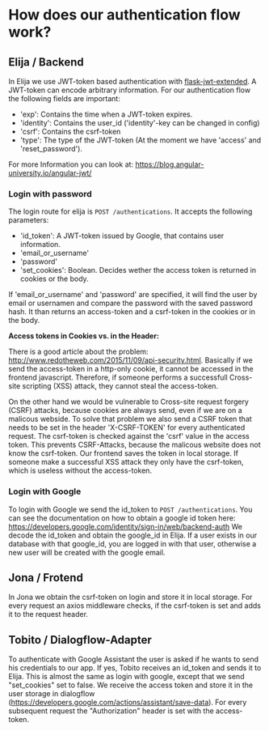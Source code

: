 # How does our authentication flow work?

## Elija / Backend

In Elija we use JWT-token based authentication with [flask-jwt-extended](https://flask-jwt-extended.readthedocs.io/en/latest/).
A JWT-token can encode arbitrary information. For our authentication flow the following fields are important:
- 'exp': Contains the time when a JWT-token expires.
- 'identity': Contains the user_id ('identity'-key can be changed in config)
- 'csrf': Contains the csrf-token
- 'type': The type of the JWT-token (At the moment we have 'access' and 'reset_password').

For more Information you can look at: https://blog.angular-university.io/angular-jwt/

### Login with password

The login route for elija is `POST /authentications`. It accepts the following parameters:
- 'id_token': A JWT-token issued by Google, that contains user information.
- 'email_or_username'
- 'password'
- 'set_cookies': Boolean. Decides wether the access token is returned in cookies or the body.

If 'email_or_username' and 'password' are specified, it will find the user by email or usernamen and compare the password
with the saved password hash. It than returns an access-token and a csrf-token in the cookies or in the body.

**Access tokens in Cookies vs. in the Header:**

There is a good article about the problem: http://www.redotheweb.com/2015/11/09/api-security.html.
Basically if we send the access-token in a http-only cookie, it cannot be accessed in the frontend javascript.
Therefore, if someone performs a successfull Cross-site scripting (XSS) attack, they cannot steal the access-token.

On the other hand we would be vulnerable to Cross-site request forgery (CSRF) attacks, because cookies are always send,
even if we are on a malicous webside. To solve that problem we also send a CSRF token that needs to be set in the 
header 'X-CSRF-TOKEN' for every authenticated request. The csrf-token is checked against the 'csrf' value in the access token.
This prevents CSRF-Attacks, because the malicous website does not know the csrf-token. Our frontend saves the token in local storage.
If someone make a successful XSS attack they only have the csrf-token, which is useless without the access-token.

### Login with Google

To login with Google we send the id_token to `POST /authentications`.
You can see the documentation on how to obtain a google id token here: https://developers.google.com/identity/sign-in/web/backend-auth
We decode the id_token and obtain the google_id in Elija. If a user exists in our database with that google_id, you are logged in
with that user, otherwise a new user will be created with the google email.

## Jona / Frotend

In Jona we obtain the csrf-token on login and store it in local storage. For every request an axios middleware checks,
if the csrf-token is set and adds it to the request header.

## Tobito / Dialogflow-Adapter

To authenticate with Google Assistant the user is asked if he wants to send his credentials to our app. If yes, Tobito receives an
id_token and sends it to Elija. This is almost the same as login with google, except that we send "set_cookies" set to false.
We receive the access token and store it in the user storage in dialogflow (https://developers.google.com/actions/assistant/save-data).
For every subsequent request the "Authorization" header is set with the access-token.





